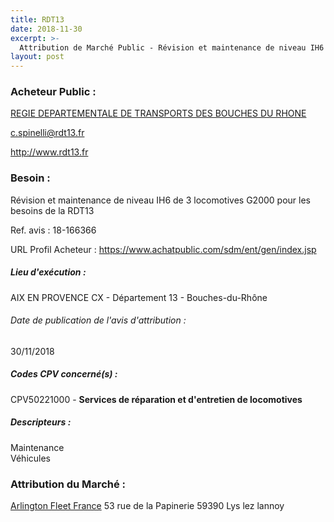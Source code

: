 ```yaml
---
title: RDT13
date: 2018-11-30
excerpt: >-
  Attribution de Marché Public - Révision et maintenance de niveau IH6 de 3 locomotives
layout: post
---
```


### Acheteur Public : 
<a href="/acheteur-32/siren-068801646"> REGIE DEPARTEMENTALE DE TRANSPORTS DES BOUCHES DU RHONE</a><br/>



c.spinelli@rdt13.fr


http://www.rdt13.fr
### Besoin :

Révision et maintenance de niveau IH6 de 3 locomotives G2000 pour les besoins de la RDT13

Ref. avis : 18-166366

URL Profil Acheteur : https://www.achatpublic.com/sdm/ent/gen/index.jsp

##### Lieu d'exécution :

AIX EN PROVENCE CX  - Département 13 - Bouches-du-Rhône

###### Date de publication de l'avis d'attribution : 
30/11/2018

##### Codes CPV concerné(s) :
CPV50221000 - **Services de réparation et d'entretien de locomotives** <br/>

##### Descripteurs :
Maintenance <br/>
Véhicules <br/>

### Attribution du Marché :
<a href="/entreprise-266/siren-529873150"> Arlington Fleet France</a>    53 rue de la Papinerie 59390 Lys lez lannoy <br/>
